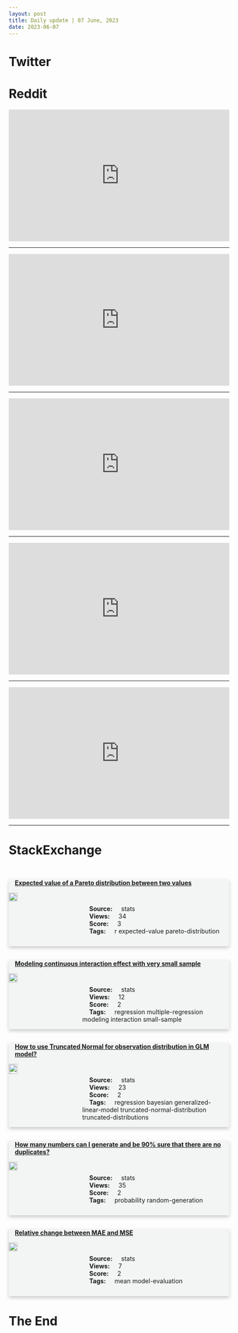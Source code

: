 ```yaml
---
layout: post
title: Daily update | 07 June, 2023
date: 2023-06-07
---
```


<script async src="https://platform.twitter.com/widgets.js" charset="utf-8"></script>


<script src='https://storage.ko-fi.com/cdn/scripts/overlay-widget.js'></script>
<script>
  kofiWidgetOverlay.draw('themldojo', {
    'type': 'floating-chat',
    'floating-chat.donateButton.text': 'Support me',
    'floating-chat.donateButton.background-color': '#f45d22',
    'floating-chat.donateButton.text-color': '#fff'
  });
</script>

# Twitter 

<blockquote class="twitter-tweet"><a href="https://twitter.com/clcoding/status/1665927743756996608"></a></blockquote>

<blockquote class="twitter-tweet"><a href="https://twitter.com/pmarca/status/1666112323713662977"></a></blockquote>

<blockquote class="twitter-tweet"><a href="https://twitter.com/verge/status/1666118421703012361"></a></blockquote>

<blockquote class="twitter-tweet"><a href="https://twitter.com/svpino/status/1666052413021892608"></a></blockquote>

<blockquote class="twitter-tweet"><a href="https://twitter.com/GailAlfarATX/status/1665954930920677376"></a></blockquote>

<blockquote class="twitter-tweet"><a href="https://twitter.com/karpathy/status/1666182244107689985"></a></blockquote>

<blockquote class="twitter-tweet"><a href="https://twitter.com/karpathy/status/1666142584862019584"></a></blockquote>

<blockquote class="twitter-tweet"><a href="https://twitter.com/ylecun/status/1666141302168092674"></a></blockquote>

<blockquote class="twitter-tweet"><a href="https://twitter.com/huggingface/status/1666095776668487684"></a></blockquote>

<blockquote class="twitter-tweet"><a href="https://twitter.com/GoogleAI/status/1666130187157745665"></a></blockquote>

# Reddit 

<iframe id="reddit-embed" src="https://www.redditmedia.com/r/MachineLearning/comments/14265di/should_rmachinelearning_join_the_reddit_blackout?ref_source=embed&amp;ref=share&amp;embed=true" sandbox="allow-scripts allow-same-origin allow-popups" style="border: none;" height="300" width="100%" scrolling="yes"></iframe>
<hr style="width:100%;text-align:left;margin-left:0">
<iframe id="reddit-embed" src="https://www.redditmedia.com/r/dataengineering/comments/1420fjz/ive_had_the_definition_wrong_this_entire_time?ref_source=embed&amp;ref=share&amp;embed=true" sandbox="allow-scripts allow-same-origin allow-popups" style="border: none;" height="300" width="100%" scrolling="yes"></iframe>
<hr style="width:100%;text-align:left;margin-left:0">
<iframe id="reddit-embed" src="https://www.redditmedia.com/r/datascience/comments/142nm3n/what_are_the_brutal_truths_about_working_in_data?ref_source=embed&amp;ref=share&amp;embed=true" sandbox="allow-scripts allow-same-origin allow-popups" style="border: none;" height="300" width="100%" scrolling="yes"></iframe>
<hr style="width:100%;text-align:left;margin-left:0">
<iframe id="reddit-embed" src="https://www.redditmedia.com/r/datascience/comments/142d3br/first_data_scientist_in_the_company?ref_source=embed&amp;ref=share&amp;embed=true" sandbox="allow-scripts allow-same-origin allow-popups" style="border: none;" height="300" width="100%" scrolling="yes"></iframe>
<hr style="width:100%;text-align:left;margin-left:0">
<iframe id="reddit-embed" src="https://www.redditmedia.com/r/datascience/comments/1422hqc/faker_scientist_tag?ref_source=embed&amp;ref=share&amp;embed=true" sandbox="allow-scripts allow-same-origin allow-popups" style="border: none;" height="300" width="100%" scrolling="yes"></iframe>
<hr style="width:100%;text-align:left;margin-left:0">

<style>
.card {
box-shadow: 0 4px 8px 0 rgba(0,0,0,0.2);
transition: 0.3s;
width: 100%;
background-color: #F3F4F4;
}
p{
    margin-left:  3em;
    padding-top: 1em;
}
.part2{
    display: grid;
    grid-template-columns: 1fr 3fr;
}
h4{
    margin: 1em;
}

.card:hover {
box-shadow: 0 8px 16px 0 rgba(0,0,0,0.2);
}
b {
padding: 2px 16px;
}
</style>
  
# StackExchange 


  <br>
  <div class="card">
  <h4><a href='https://stats.stackexchange.com/questions/618021/expected-value-of-a-pareto-distribution-between-two-values'>Expected value of a Pareto distribution between two values</a></h4> 
  <div class="part2">
      <img src="https://cdn.sstatic.net/Sites/stats/Img/apple-touch-icon@2.png?v=344f57aa10cc" alt="Img missing!" style="width:40%">
      <p><b>Source:</b> stats<br><b>Views:</b> 34<br><b>Score:</b> 3<br><b>Tags:</b> <span class="badge badge-dark">r</span> <span class="badge badge-dark">expected-value</span> <span class="badge badge-dark">pareto-distribution</span></p> 
  </div>
  </div>
      
  <br>
  <div class="card">
  <h4><a href='https://stats.stackexchange.com/questions/618056/modeling-continuous-interaction-effect-with-very-small-sample'>Modeling continuous interaction effect with very small sample</a></h4> 
  <div class="part2">
      <img src="https://cdn.sstatic.net/Sites/stats/Img/apple-touch-icon@2.png?v=344f57aa10cc" alt="Img missing!" style="width:40%">
      <p><b>Source:</b> stats<br><b>Views:</b> 12<br><b>Score:</b> 2<br><b>Tags:</b> <span class="badge badge-dark">regression</span> <span class="badge badge-dark">multiple-regression</span> <span class="badge badge-dark">modeling</span> <span class="badge badge-dark">interaction</span> <span class="badge badge-dark">small-sample</span></p> 
  </div>
  </div>
      
  <br>
  <div class="card">
  <h4><a href='https://stats.stackexchange.com/questions/618028/how-to-use-truncated-normal-for-observation-distribution-in-glm-model'>How to use Truncated Normal for observation distribution in GLM model?</a></h4> 
  <div class="part2">
      <img src="https://cdn.sstatic.net/Sites/stats/Img/apple-touch-icon@2.png?v=344f57aa10cc" alt="Img missing!" style="width:40%">
      <p><b>Source:</b> stats<br><b>Views:</b> 23<br><b>Score:</b> 2<br><b>Tags:</b> <span class="badge badge-dark">regression</span> <span class="badge badge-dark">bayesian</span> <span class="badge badge-dark">generalized-linear-model</span> <span class="badge badge-dark">truncated-normal-distribution</span> <span class="badge badge-dark">truncated-distributions</span></p> 
  </div>
  </div>
      
  <br>
  <div class="card">
  <h4><a href='https://stats.stackexchange.com/questions/618041/how-many-numbers-can-i-generate-and-be-90-sure-that-there-are-no-duplicates'>How many numbers can I generate and be 90% sure that there are no duplicates?</a></h4> 
  <div class="part2">
      <img src="https://cdn.sstatic.net/Sites/stats/Img/apple-touch-icon@2.png?v=344f57aa10cc" alt="Img missing!" style="width:40%">
      <p><b>Source:</b> stats<br><b>Views:</b> 35<br><b>Score:</b> 2<br><b>Tags:</b> <span class="badge badge-dark">probability</span> <span class="badge badge-dark">random-generation</span></p> 
  </div>
  </div>
      
  <br>
  <div class="card">
  <h4><a href='https://stats.stackexchange.com/questions/618002/relative-change-between-mae-and-mse'>Relative change between MAE and MSE</a></h4> 
  <div class="part2">
      <img src="https://cdn.sstatic.net/Sites/stats/Img/apple-touch-icon@2.png?v=344f57aa10cc" alt="Img missing!" style="width:40%">
      <p><b>Source:</b> stats<br><b>Views:</b> 7<br><b>Score:</b> 2<br><b>Tags:</b> <span class="badge badge-dark">mean</span> <span class="badge badge-dark">model-evaluation</span></p> 
  </div>
  </div>
      
# The End